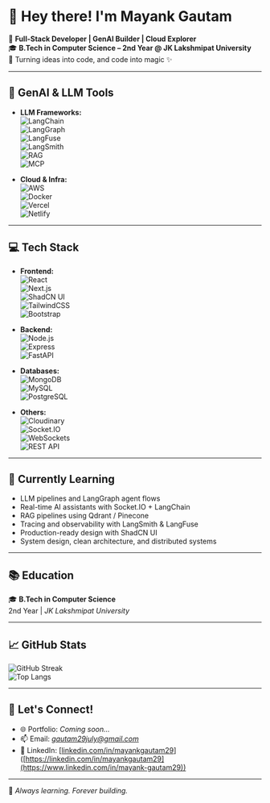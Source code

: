 # 👋 Hey there! I'm Mayank Gautam

🚀 **Full-Stack Developer | GenAI Builder | Cloud Explorer**  
🎓 **B.Tech in Computer Science – 2nd Year @ JK Lakshmipat University**  
📍 Turning ideas into code, and code into magic ✨

---

## 🧠 GenAI & LLM Tools

- **LLM Frameworks:**  
  ![LangChain](https://img.shields.io/badge/-LangChain-000000?style=flat&logo=chainlink&logoColor=white)  
  ![LangGraph](https://img.shields.io/badge/-LangGraph-4B0082?style=flat&logo=graph&logoColor=white)  
  ![LangFuse](https://img.shields.io/badge/-LangFuse-8B008B?style=flat)  
  ![LangSmith](https://img.shields.io/badge/-LangSmith-4A90E2?style=flat)  
  ![RAG](https://img.shields.io/badge/-Retrieval_Augmented_Generation-0066CC?style=flat)  
  ![MCP](https://img.shields.io/badge/-Multi_Component_Pipeline-7B68EE?style=flat)  

- **Cloud & Infra:**  
  ![AWS](https://img.shields.io/badge/-AWS-232F3E?style=flat&logo=amazon-aws&logoColor=white)  
  ![Docker](https://img.shields.io/badge/-Docker-2496ED?style=flat&logo=docker&logoColor=white)  
  ![Vercel](https://img.shields.io/badge/-Vercel-000000?style=flat&logo=vercel)  
  ![Netlify](https://img.shields.io/badge/-Netlify-00C7B7?style=flat&logo=netlify&logoColor=white)  

---

## 💻 Tech Stack

- **Frontend:**  
  ![React](https://img.shields.io/badge/-React-61DAFB?style=flat&logo=react&logoColor=000)  
  ![Next.js](https://img.shields.io/badge/-Next.js-000?style=flat&logo=next.js)  
  ![ShadCN UI](https://img.shields.io/badge/-ShadCN_UI-111827?style=flat&logo=tailwind-css)  
  ![TailwindCSS](https://img.shields.io/badge/-TailwindCSS-38B2AC?style=flat&logo=tailwind-css)  
  ![Bootstrap](https://img.shields.io/badge/-Bootstrap-563D7C?style=flat&logo=bootstrap)  

- **Backend:**  
  ![Node.js](https://img.shields.io/badge/-Node.js-339933?style=flat&logo=node.js&logoColor=white)  
  ![Express](https://img.shields.io/badge/-Express.js-000000?style=flat&logo=express&logoColor=white)  
  ![FastAPI](https://img.shields.io/badge/-FastAPI-009688?style=flat&logo=fastapi)  

- **Databases:**  
  ![MongoDB](https://img.shields.io/badge/-MongoDB-47A248?style=flat&logo=mongodb&logoColor=white)  
  ![MySQL](https://img.shields.io/badge/-MySQL-4479A1?style=flat&logo=mysql&logoColor=white)  
  ![PostgreSQL](https://img.shields.io/badge/-PostgreSQL-336791?style=flat&logo=postgresql&logoColor=white)  

- **Others:**  
  ![Cloudinary](https://img.shields.io/badge/-Cloudinary-3448C5?style=flat&logo=cloudinary&logoColor=white)  
  ![Socket.IO](https://img.shields.io/badge/-Socket.IO-010101?style=flat&logo=socket.io)  
  ![WebSockets](https://img.shields.io/badge/-WebSockets-008080?style=flat)  
  ![REST API](https://img.shields.io/badge/-REST_API-005f73?style=flat)  

---

## 🌱 Currently Learning

- LLM pipelines and LangGraph agent flows  
- Real-time AI assistants with Socket.IO + LangChain  
- RAG pipelines using Qdrant / Pinecone  
- Tracing and observability with LangSmith & LangFuse  
- Production-ready design with ShadCN UI  
- System design, clean architecture, and distributed systems

---

## 📚 Education

🎓 **B.Tech in Computer Science**  
2nd Year | *JK Lakshmipat University*  

---

## 📈 GitHub Stats

![GitHub Streak](https://github-readme-streak-stats.herokuapp.com/?user=mayankgautam29&theme=radical&border_radius=5)  
![Top Langs](https://github-readme-stats.vercel.app/api/top-langs/?username=mayankgautam29&layout=compact&theme=tokyonight)  

---

## 🤝 Let's Connect!

- 🌐 Portfolio: *Coming soon...*  
- 📫 Email: *gautam29july@gmail.com*
- 💼 LinkedIn: [[linkedin.com/in/mayankgautam29](https://www.linkedin.com/in/mayank-gautam29)]([https://linkedin.com/in/mayankgautam29](https://www.linkedin.com/in/mayank-gautam29))

---

🧠 *Always learning. Forever building.*
